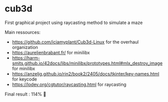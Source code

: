 # cub3d

First graphical project using raycasting method to simulate a maze

Main ressources:
* https://github.com/iciamyplant/Cub3d-Linux for the overhaul organization
* https://aurelienbrabant.fr/ for minilibx
* https://harm-smits.github.io/42docs/libs/minilibx/prototypes.html#mlx_destroy_image for minilibx
* https://anzeljg.github.io/rin2/book2/2405/docs/tkinter/key-names.html for keycode
* https://lodev.org/cgtutor/raycasting.html for raycasting

Final result : 114% :100: 
